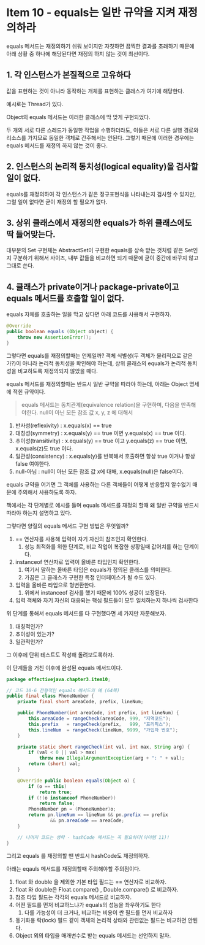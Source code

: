 # Item 10 - equals는 일반 규약을 지켜 재정의하라

equals 메서드는 재정의하기 쉬워 보이지만 자칫하면 끔찍한 결과를 초래하기 때문에 아래 상황 중 하나에 해당된다면 재정의 하지 않는 것이 최선이다.

## 1. 각 인스턴스가 본질적으로 고유하다

값을 표현하는 것이 아니라 동작하는 개체를 표현하는 클래스가 여기에 해당한다.

예시로는 Thread가 있다.

Object의 equals 메서드는 이러한 클래스에 딱 맞게 구현되었다.

두 개의 서로 다른 스레드가 동일한 작업을 수행하더라도, 이들은 서로 다른 실행 경로와 리소스를 가지므로 동일한 객체로 간주해서는 안된다. 그렇기 때문에 이러한 경우에는 equals 메서드를 재정의 하지 않는 것이 좋다.

## 2. 인스턴스의 논리적 동치성(logical equality)을 검사할 일이 없다.

equals를 재정의하여 각 인스턴스가 같은 정규표현식을 나타내는지 검사할 수 있지만, 그럴 일이 없다면 굳이 재정의 할 필요가 없다.

## 3. 상위 클래스에서 재정의한 equals가 하위 클래스에도 딱 들어맞는다.

대부분의 Set 구현체는 AbstractSet이 구현한 equals를 상속 받는 것처럼 같은 Set인지 구분하기 위해서 사이즈, 내부 값들을 비교하면 되기 때문에 굳이 중간에 바꾸지 않고 그대로 쓴다.

## 4. 클래스가 private이거나 package-private이고 equals 메서드를 호출할 일이 없다.

equals 자체를 호출하는 일을 막고 싶다면 아래 코드를 사용해서 구현하자.

```java
@Override
public boolean equals (Object object) {
	throw new AssertionError();
}
```

그렇다면 equals를 재정의할때는 언제일까? 객체 식별성(두 객체가 물리적으로 같은가?)이 아니라 논리적 동치성을 확인해야 하는데, 상위 클래스의 equals가 논리적 동치성을 비교하도록 재정의되지 않았을 때다.

equals 메서드를 재정의할때는 반드시 일반 규약을 따라야 하는데, 아래는 Object 명세에 적힌 규약이다.

> equals 메서드는 동치관계(equivalence relation)을 구현하며, 다음을 만족해야한다.
null이 아닌 모든 참조 값 x, y, z 에 대해서

1. 반사성(reflexivity) : x.equals(x) == true
2. 대칭성(symmetry) : x.equals(y) == true 이면 y.equals(x) == true 이다.
3. 추이성(transitivity) : x.equals(y) == true 이고 y.equals(z) == true 이면, x.equals(z)도 true 이다.
4. 일관성(consistency) : x.equals(y)를 반복해서 호출하면 항상 true 이거나 항상 false 여야한다.
5. null-아님 : null이 아닌 모든 참조 값 x에 대해, x.equals(null)은 false이다.
> 

equals 규약을 어기면 그 객체를 사용하는 다른 객체들이 어떻게 반응할지 알수없기 때문에 주의해서 사용하도록 하자.

책에서는 각 단계별로 예시를 들며 equals 메서드를 재정의 할때 왜 일반 규약을 반드시 따라야 하는지 설명하고 있다.

그렇다면 양질의 equals 메서드 구현 방법은 무엇일까?

1. == 연산자를 사용해 입력이 자기 자신의 참조인지 확인한다.
    1. 성능 최적화를 위한 단계로, 비교 작업이 복잡한 상황일때 값어치를 하는 단계이다.
2. instanceof 연산자로 입력이 올바른 타입인지 확인한다.
    1. 여기서 말하는 올바른 타입은 equals가 정의된 클래스를 의미한다.
    2. 가끔은 그 클래스가 구현한 특정 인터페이스가 될 수도 있다.
3. 입력을 올바른 타입으로 형변환한다.
    1. 위에서 instanceof 검사를 했기 때문에 100% 성공이 보장된다.
4. 입력 객체와 자기 자신의 대응되는 핵심 필드들이 모두 일치하는지 하나씩 검사한다

위 단계를 통해서 equals 메서드를 다 구현했다면 세 가지만 자문해보자.

1. 대칭적인가?
2. 추이성이 있는가?
3. 일관적인가?

그 이후에 단위 테스트도 작성해 돌려보도록하자.

이 단계들을 거친 이후에 완성된 equals 메서드이다.

```java
package effectivejava.chapter3.item10;

// 코드 10-6 전형적인 equals 메서드의 예 (64쪽)
public final class PhoneNumber {
    private final short areaCode, prefix, lineNum;

    public PhoneNumber(int areaCode, int prefix, int lineNum) {
        this.areaCode = rangeCheck(areaCode, 999, "지역코드");
        this.prefix   = rangeCheck(prefix,   999, "프리픽스");
        this.lineNum  = rangeCheck(lineNum, 9999, "가입자 번호");
    }

    private static short rangeCheck(int val, int max, String arg) {
        if (val < 0 || val > max)
            throw new IllegalArgumentException(arg + ": " + val);
        return (short) val;
    }

    @Override public boolean equals(Object o) {
        if (o == this)
            return true;
        if (!(o instanceof PhoneNumber))
            return false;
        PhoneNumber pn = (PhoneNumber)o;
        return pn.lineNum == lineNum && pn.prefix == prefix
                && pn.areaCode == areaCode;
    }

    // 나머지 코드는 생략 - hashCode 메서드는 꼭 필요하다(아이템 11)!
}
```

그리고 equals 를 재정의할 땐 반드시 hashCode도 재정의하자.

아래는 eqauls 메서드를 재정의할때 주의해야할 주의점이다.

1. float 와 double 을 제외한 기본 타입 필드는 == 연산자로 비교하자.
2. float 와 double은 Float.compare() , Double.compare() 로 비교하자.
3. 참조 타입 필드는 각각의 equals 메서드로 비교하자.
4. 어떤 필드를 먼저 비교하느냐가 equals의 성능을 좌우하기도 한다
    1. 다를 가능성이 더 크거나, 비교하는 비용이 싼 필드를 먼저 비교하자
5. 동기화용 락(lock) 필드 같이 객체의 논리적 상태와 관련없는 필드는 비교하면 안된다.
6. Object 외의 타입을 매개변수로 받는 equals 메서드는 선언하지 말자.